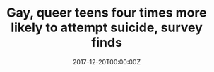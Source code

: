 ---
date: '2017-12-20T00:00:00Z'
external_link: https://web.archive.org/web/20210616050033/https://www.ajc.com/news/world/gay-teens-four-times-more-likely-attempt-suicide-survey-finds/4N5PHGcLQOZMAzpqZZNLjJ/
image:
  focal_point: Smart
original_link: https://www.ajc.com/news/world/gay-teens-four-times-more-likely-attempt-suicide-survey-finds/4N5PHGcLQOZMAzpqZZNLjJ/
summary: 'After analyzing the results, they found that lesbian, gay, bisexual and
  questioning teens were more than four times as likely to attempt suicide. Furthermore,
  40 percent of LGBQ youth said they seriously considered suicide and 35 percent of
  LGBQ kids had actually planned a suicide, compared to 15 and 12 percent of heterosexual
  teens, respectively. Researchers lacked data on gender identity or transgender youth,
  who may have an even higher risk of suicide than gay and bisexual teens. "Our work
  has identified a serious problem, but fortunately decades of science and experience
  can be leveraged to address LGBQ youth''s suicide risk," Ayers said. >>RELATED:
  Gay teen''s organ donation denied'
title: Gay, queer teens four times more likely to attempt suicide, survey finds
---